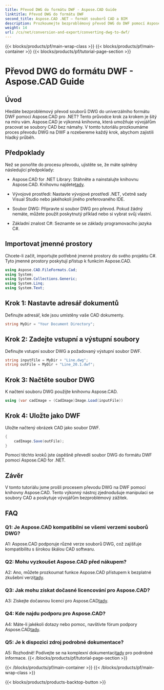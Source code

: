 ```yaml
---
title: Převod DWG do formátu DWF - Aspose.CAD Guide
linktitle: Převod DWG do formátu DWF
second_title: Aspose.CAD .NET – formát souborů CAD a BIM
description: Prozkoumejte bezproblémový převod DWG do DWF pomocí Aspose.CAD for .NET. Postupujte podle našeho podrobného průvodce pro bezproblémový zážitek.
weight: 14
url: /cs/net/conversion-and-export/converting-dwg-to-dwf/
---
```


{{< blocks/products/pf/main-wrap-class >}}
{{< blocks/products/pf/main-container >}}
{{< blocks/products/pf/tutorial-page-section >}}

# Převod DWG do formátu DWF - Aspose.CAD Guide

## Úvod

Hledáte bezproblémový převod souborů DWG do univerzálního formátu DWF pomocí Aspose.CAD pro .NET? Tento průvodce krok za krokem je šitý na míru vám. Aspose.CAD je výkonná knihovna, která umožňuje vývojářům pracovat se soubory CAD bez námahy. V tomto tutoriálu prozkoumáme proces převodu DWG na DWF a rozebereme každý krok, abychom zajistili hladký průběh.

## Předpoklady

Než se ponoříte do procesu převodu, ujistěte se, že máte splněny následující předpoklady:

-  Aspose.CAD for .NET Library: Stáhněte a nainstalujte knihovnu Aspose.CAD. Knihovnu najdete[tady](https://releases.aspose.com/cad/net/).

- Vývojové prostředí: Nastavte vývojové prostředí .NET, včetně sady Visual Studio nebo jakéhokoli jiného preferovaného IDE.

- Soubor DWG: Připravte si soubor DWG pro převod. Pokud žádný nemáte, můžete použít poskytnutý příklad nebo si vybrat svůj vlastní.

- Základní znalost C#: Seznamte se se základy programovacího jazyka C#.

## Importovat jmenné prostory

Chcete-li začít, importujte potřebné jmenné prostory do svého projektu C#. Tyto jmenné prostory poskytují přístup k funkcím Aspose.CAD.

```csharp
using Aspose.CAD.FileFormats.Cad;
using System;
using System.Collections.Generic;
using System.Linq;
using System.Text;
```

## Krok 1: Nastavte adresář dokumentů

Definujte adresář, kde jsou umístěny vaše CAD dokumenty.

```csharp
string MyDir = "Your Document Directory";
```

## Krok 2: Zadejte vstupní a výstupní soubory

Definujte vstupní soubor DWG a požadovaný výstupní soubor DWF.

```csharp
string inputFile = MyDir + "Line.dwg";
string outFile = MyDir + "Line_20.1.dwf";
```

## Krok 3: Načtěte soubor DWG

K načtení souboru DWG použijte knihovnu Aspose.CAD.

```csharp
using (var cadImage = (CadImage)Image.Load(inputFile))
```

## Krok 4: Uložte jako DWF

Uložte načtený obrázek CAD jako soubor DWF.

```csharp
{
    cadImage.Save(outFile);
}
```

Pomocí těchto kroků jste úspěšně převedli soubor DWG do formátu DWF pomocí Aspose.CAD for .NET.

## Závěr

V tomto tutoriálu jsme prošli procesem převodu DWG na DWF pomocí knihovny Aspose.CAD. Tento výkonný nástroj zjednodušuje manipulaci se soubory CAD a poskytuje vývojářům bezproblémový zážitek.

## FAQ

### Q1: Je Aspose.CAD kompatibilní se všemi verzemi souborů DWG?

A1: Aspose.CAD podporuje různé verze souborů DWG, což zajišťuje kompatibilitu s širokou škálou CAD softwaru.

### Q2: Mohu vyzkoušet Aspose.CAD před nákupem?

 A2: Ano, můžete prozkoumat funkce Aspose.CAD přístupem k bezplatné zkušební verzi[tady](https://releases.aspose.com/).

### Q3: Jak mohu získat dočasné licencování pro Aspose.CAD?

 A3: Získejte dočasnou licenci pro Aspose.CAD[tady](https://purchase.aspose.com/temporary-license/).

### Q4: Kde najdu podporu pro Aspose.CAD?

A4: Máte-li jakékoli dotazy nebo pomoc, navštivte fórum podpory Aspose.CAD[tady](https://forum.aspose.com/c/cad/19).

### Q5: Je k dispozici zdroj podrobné dokumentace?

 A5: Rozhodně! Podívejte se na komplexní dokumentaci[tady](https://reference.aspose.com/cad/net/) pro podrobné informace.
{{< /blocks/products/pf/tutorial-page-section >}}

{{< /blocks/products/pf/main-container >}}
{{< /blocks/products/pf/main-wrap-class >}}

{{< blocks/products/products-backtop-button >}}
